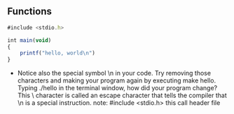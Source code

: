 ## Functions

```jsx
#include <stdio.h>

int main(void)
{
    printf("hello, world\n")
}
```

- Notice also the special symbol \n in your code. Try removing those characters and making your program again by executing make hello. Typing ./hello in the terminal window, how did your program change? This \ character is called an escape character that tells the compiler that \n is a special instruction.
  note: #include <stdio.h> this call header file
